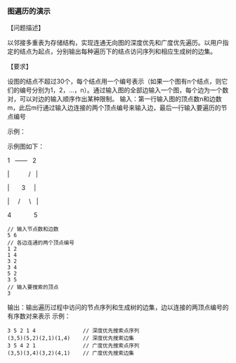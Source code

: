 ### 图遍历的演示 ###
【问题描述】  

以邻接多重表为存储结构，实现连通无向图的深度优先和广度优先遍历。以用户指定的结点为起点，分别输出每种遍历下的结点访问序列和相应生成树的边集。

【要求】  

设图的结点不超过30个，每个结点用一个编号表示（如果一个图有n个结点，则它们的编号分别为1，2，…，n）。通过输入图的全部边输入一个图，每个边为一个数对，可以对边的输入顺序作出某种限制。
输入：第一行输入图的顶点数n和边数m，此后m行通过输入边连接的两个顶点编号来输入边，最后一行输入要遍历的节点编号

示例：  

示例图如下：  

1 &nbsp;  —— &nbsp; 2

| &nbsp; &nbsp; &nbsp; &nbsp; &nbsp; / &nbsp; |

| &nbsp; &nbsp; &nbsp; 3 &nbsp; &nbsp; |

| &nbsp; &nbsp; / &nbsp; &nbsp; \\ &nbsp;  |

4 &nbsp; &nbsp; &nbsp; &nbsp; &nbsp; &nbsp;  5


    // 输入节点数和边数
    5 6
    // 各边连通的两个顶点编号
    1 2
    1 4
    3 2
    3 4
    5 2
    3 5
    // 输入要搜索的顶点
    3

输出：输出遍历过程中访问的节点序列和生成树的边集，边以连接的两顶点编号的有序数对来表示
示例：

    3 5 2 1 4               // 深度优先搜索点序列
    (3,5)(5,2)(2,1)(1,4)    // 深度优先搜索边集
    3 5 4 2 1               // 广度优先搜索点序列
    (3,5)(3,4)(3,2)(4,1)    // 广度优先搜索边集

